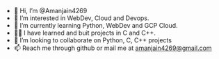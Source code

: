 - 👋 Hi, I’m @Amanjain4269
- 👀 I’m interested in WebDev, Cloud and Devops.
- 🌱 I’m currently learning Python, WebDev and GCP Cloud.
- 🧑‍🎓 I have learned and buit projects in C and C++.
- 💞️ I’m looking to collaborate on Python, C, C++ projects
- 📫 Reach me through github or mail me at amanjain4269@gmail.com

<!---
Amanjain4269/Amanjain4269 is a ✨ special ✨ repository because its `README.md` (this file) appears on your GitHub profile.
You can click the Preview link to take a look at your changes.
--->
